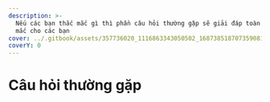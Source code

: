 ```yaml
---
description: >-
  Nếu các bạn thắc mắc gì thì phần câu hỏi thường gặp sẽ giải đáp toàn bộ thắc
  mắc cho các bạn
cover: ../.gitbook/assets/357736020_1116863343050502_1687385187073590816_n.jpg
coverY: 0
---
```


# Câu hỏi thường gặp

